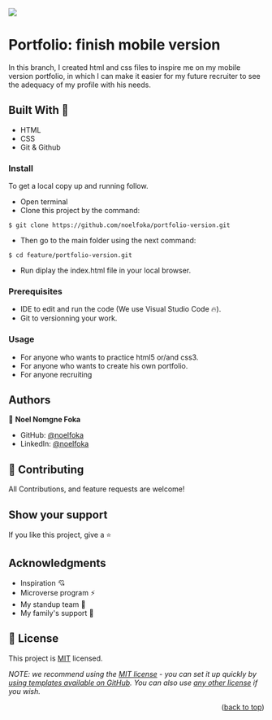 ![](https://img.shields.io/badge/Microverse-blueviolet) 

# Portfolio: finish mobile version

In this branch, I created html and css files to inspire me on my mobile version portfolio, in which I can make it easier for my future recruiter to see the adequacy of my profile with his needs.



## Built With 🔨


- HTML
- CSS
- Git & Github

### Install

To get a local copy up and running follow.
- Open terminal
- Clone this project by the command: 

```
$ git clone https://github.com/noelfoka/portfolio-version.git
```

- Then go to the main folder using the next command:

```
$ cd feature/portfolio-version.git
```

- Run diplay the index.html file in your local browser.



### Prerequisites

- IDE to edit and run the code (We use Visual Studio Code 🔥).
- Git to versionning your work.


### Usage

- For anyone who wants to practice html5 or/and css3.
- For anyone who wants to create his own portfolio.
- For anyone recruiting


## Authors

👤 **Noel Nomgne Foka**

- GitHub: [@noelfoka](https://github.com/noelfoka)
- LinkedIn: [@noelfoka](https://www.linkedin.com/in/no%C3%ABl-nomgne-foka-063013231/)


## 🤝 Contributing

All Contributions, and feature requests are welcome!



## Show your support

If you like this project, give a ⭐️ 


## Acknowledgments

- Inspiration 💘
- Microverse program ⚡
- My standup team 🏹
- My family's support 🙌

## 📝 License <a name="license"></a>

This project is [MIT](./LICENSE) licensed.

_NOTE: we recommend using the [MIT license](https://choosealicense.com/licenses/mit/) - you can set it up quickly by [using templates available on GitHub](https://docs.github.com/en/communities/setting-up-your-project-for-healthy-contributions/adding-a-license-to-a-repository). You can also use [any other license](https://choosealicense.com/licenses/) if you wish._

<p align="right">(<a href="#readme-top">back to top</a>)</p>
